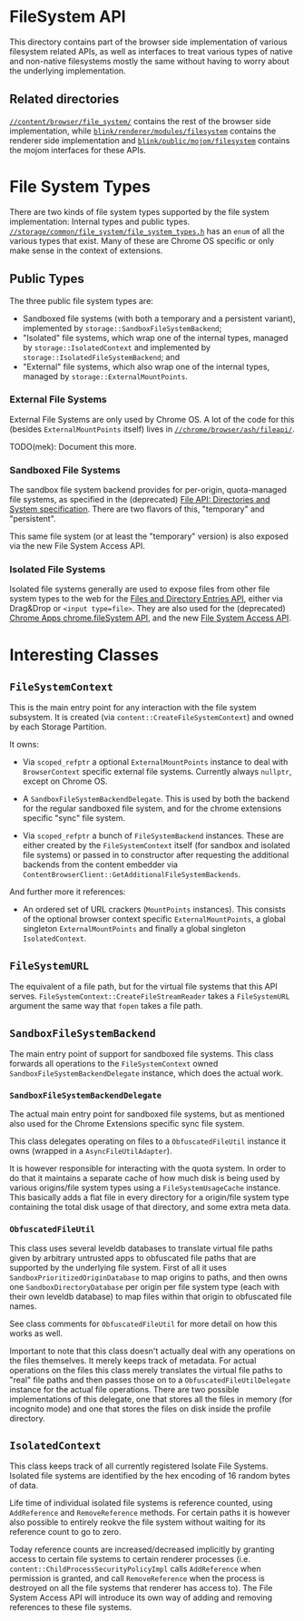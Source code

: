 # FileSystem API

This directory contains part of the browser side implementation of various
filesystem related APIs, as well as interfaces to treat various types of native
and non-native filesystems mostly the same without having to worry about the
underlying implementation.

## Related directories

[`//content/browser/file_system/`](../../../content/browser/file_system) contains the
rest of the browser side implementation, while
[`blink/renderer/modules/filesystem`](../../../third_party/blink/renderer/modules/filesystem)
contains the renderer side implementation and
[`blink/public/mojom/filesystem`](../../../third_party/blink/public/mojom/filesystem)
contains the mojom interfaces for these APIs.

# File System Types

There are two kinds of file system types supported by the file system
implementation: Internal types and public types.
[`//storage/common/file_system/file_system_types.h`](../../common/file_system/file_system_types.h)
has an `enum` of all the various types that exist. Many of these are Chrome OS specific or
only make sense in the context of extensions.

## Public Types

The three public file system types are:

 - Sandboxed file systems (with both a temporary and a persistent variant),
   implemented by `storage::SandboxFileSystemBackend`;
 - "Isolated" file systems, which wrap one of the internal types,
   managed by `storage::IsolatedContext` and implemented by
   `storage::IsolatedFileSystemBackend`; and
 - "External" file systems, which also wrap one of the internal types,
   managed by `storage::ExternalMountPoints`.

### External File Systems

External File Systems are only used by Chrome OS. A lot of the code for this
(besides `ExternalMountPoints` itself) lives in
[`//chrome/browser/ash/fileapi/`](../../../chrome/browser/ash/fileapi/).

TODO(mek): Document this more.

### Sandboxed File Systems

The sandbox file system backend provides for per-origin, quota-managed
file systems, as specified in the (deprecated) [File API: Directories and System
specification](https://dev.w3.org/2009/dap/file-system/file-dir-sys.html).
There are two flavors of this, "temporary" and "persistent".

This same file system (or at least the "temporary" version) is also exposed via
the new File System Access API.

### Isolated File Systems

Isolated file systems generally are used to expose files from other file system
types to the web for the [Files and Directory Entries API](https://wicg.github.io/entries-api/),
either via Drag&Drop or `<input type=file>`. They are also used for the (deprecated)
[Chrome Apps chrome.fileSystem API](https://developer.chrome.com/apps/fileSystem),
and the new [File System Access API](http://wicg.github.io/file-system-access/).

# Interesting Classes

## `FileSystemContext`

This is the main entry point for any interaction with the file system
subsystem. It is created (via `content::CreateFileSystemContext`) and owned
by each Storage Partition.

It owns:
 - Via `scoped_refptr` a optional `ExternalMountPoints` instance to
   deal with `BrowserContext` specific external file systems. Currently always
   `nullptr`, except on Chrome OS.

 - A `SandboxFileSystemBackendDelegate`. This is used by both the
   backend for the regular sandboxed file system, and for the chrome extensions
   specific "sync" file system.

 - Via `scoped_refptr` a bunch of `FileSystemBackend` instances. These
   are either created by the `FileSystemContext` itself (for sandbox and
   isolated file systems) or passed in to constructor after requesting the
   additional backends from the content embedder via
   `ContentBrowserClient::GetAdditionalFileSystemBackends`.

And further more it references:
 - An ordered set of URL crackers (`MountPoints` instances). This
   consists of the optional browser context specific `ExternalMountPoints`,
   a global singleton `ExternalMountPoints` and finally a global singleton
   `IsolatedContext`.

## `FileSystemURL`

The equivalent of a file path, but for the virtual file systems that this API
serves. `FileSystemContext::CreateFileStreamReader` takes a `FileSystemURL`
argument the same way that `fopen` takes a file path.

## `SandboxFileSystemBackend`

The main entry point of support for sandboxed file systems. This class forwards
all operations to the `FileSystemContext` owned `SandboxFileSystemBackendDelegate`
instance, which does the actual work.

### `SandboxFileSystemBackendDelegate`

The actual main entry point for sandboxed file systems, but as mentioned also
used for the Chrome Extensions specific sync file system.

This class delegates operating on files to a `ObfuscatedFileUtil`
instance it owns (wrapped in a `AsyncFileUtilAdapter`).

It is however responsible for interacting with the quota system. In order to do that
it maintains a separate cache of how much disk is being used by various origins/file
system types using a `FileSystemUsageCache` instance. This basically adds a flat file
in every directory for a origin/file system type containing the total disk usage of
that directory, and some extra meta data.

### `ObfuscatedFileUtil`

This class uses several leveldb databases to translate virtual file paths given
by arbitrary untrusted apps to obfuscated file paths that are supported by the underlying
file system. First of all it uses `SandboxPrioritizedOriginDatabase` to map
origins to paths, and then owns one `SandboxDirectoryDatabase` per origin per
file system type (each with their own leveldb database) to map files within that
origin to obfuscated file names.

See class comments for `ObfuscatedFileUtil` for more detail on how this works
as well.

Important to note that this class doesn't actually deal with any operations on the
files themselves. It merely keeps track of metadata. For actual operations on
the files this class merely translates the virtual file paths to "real" file paths
and then passes those on to a `ObfuscatedFileUtilDelegate` instance for the
actual file operations. There are two possible implementations of this delegate,
one that stores all the files in memory (for incognito mode) and one that stores
the files on disk inside the profile directory.

## `IsolatedContext`

This class keeps track of all currently registered Isolate File Systems. Isolated
file systems are identified by the hex encoding of 16 random bytes of data.

Life time of individual isolated file systems is reference counted, using
`AddReference` and `RemoveReference` methods. For certain paths it is however
also possible to entirely reokve the file system without waiting for its reference
count to go to zero.

Today reference counts are increased/decreased implicitly by granting access to
certain file systems to certain renderer processes (i.e.
`content::ChildProcessSecurityPolicyImpl` calls `AddReference` when
permission is granted, and call `RemoveReference` when the process is destroyed
on all the file systems that renderer has access to). The File System Access API
will introduce its own way of adding and removing references to these file
systems.
